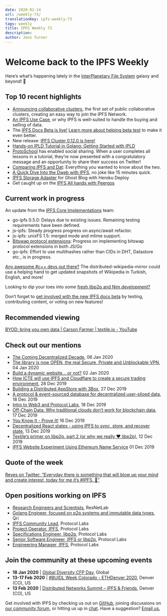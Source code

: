 ```yaml
---
date: 2020-01-14
url: /weekly-73/
translationKey: ipfs-weekly-73
tags: weekly
title: IPFS Weekly 73
description:
author: Jenn Turner
---
```


# Welcome back to the IPFS Weekly

Here’s what’s happening lately in the [InterPlanetary File System](https://ipfs.io/) galaxy and beyond! 🚀

## Top 10 recent highlights

- [Announcing collaborative clusters](https://blog.ipfs.io/2020-01-09-collaborative-clusters/), the first set of public collaborative clusters, creating an easy way to join the IPFS Network.
- [An IPFS Use Case](https://medium.com/pinata/an-ipfs-use-case-6c46349cb1), or why IPFS is well-suited to handle the buying and selling of data.
- The [IPFS Docs Beta is live!](https://docs.ipfs.io/) [Learn more about helping beta test](https://blog.ipfs.io/2020-01-07-ipfs-docs-beta/) to make it even better.
- New release: [IPFS Cluster 0.12.0 is here!](https://cluster.ipfs.io/news/0.12.0_release/)
- [Hands-on IPLD Tutorial in Golang: Getting Started with IPLD](https://simpleaswater.com/hands-on-ipld-tutorial-in-golang/)
- [ProtoSchool](https://proto.school/) has enabled social sharing. When a user completes all lessons in a tutorial, they’re now presented with a congratulatory message and an opportunity to share their success on Twitter!
- [Comparing IPFS and Dat](https://medium.com/@jaygraber/comparing-ipfs-and-dat-8f3891d3a603): Everything you wanted to know about the two.
- [A Quick Dive Into the Dweb with IPFS](https://www.youtube.com/watch?v=EmxUyuCD37Q&feature=emb_logo), no joke like 15 minutes quick.
- [IPFS Storage Adapter](https://blog.fission.codes/ipfs-storage-adapter-for-ghost-blog-heroku-deploy/) for Ghost Blog with Heroku Deploy
- Get caught up on the [IPFS All hands with Peergos](https://www.youtube.com/watch?v=sHw3sY7OvXU&feature=youtu.be)

## Current work in progress

An update from the [IPFS Core Implementations](https://github.com/ipfs/team-mgmt/issues/992#issuecomment-573746115) team:

- go-ipfs 0.5.0: Delays due to existing issues. Remaining testing requirements have been defined.
- js-ipfs: Steady progress progress on async/await refactor.
- js-ipfs: unixFS 1.5: merged mode and mtime support.
- [Bitswap protocol extensions](<(https://github.com/ipfs/go-bitswap/issues/186)>): Progress on implementing bitswap protocol extensions in both JS/Go
- go-ipfs: Effort to use multihashes rather than CIDs in DHT, Datastore etc., is in progress.

[Any awesome #c++ devs out there?](https://github.com/openzim/zim-tools/issues/69) The distributed-wikipedia-mirror could use a helping hand to get updated snapshots of Wikipedia in Turkish, English, and more!

Looking to dip your toes into some [fresh libp2p and Nim development?](https://github.com/status-im/nim-libp2p/issues)

Don’t forget to [get involved with the new IPFS docs beta](https://blog.ipfs.io/2020-01-07-ipfs-docs-beta/) by testing, contributing content, or voting on new features!

## Recommended viewing

[BYOD: bring you own data | Carson Farmer | textile.io - YouTube](https://www.youtube.com/watch?v=glbV7azZ0vY&feature=youtu.be)

## Check out our mentions

- [The Coming Decentralized Decade](https://morningconsult.com/opinions/the-coming-decentralized-decade/), 06 Jan 2020
- [The library is now OPEN, the real Secure, Private and Unblockable VPN](https://medium.com/rtrade-technologies/the-library-is-now-open-the-real-secure-private-and-unblockable-vpn-ec9d0e4c81d8), 04 Jan 2020
- [Build a dynamic website… or not?](https://hacdias.com/2020/01/02/6/dynamic-static/) 02 Jan 2020
- [How ICTE will use IPFS and Cloudflare to create a secure trading environment](https://themerkle.com/how-icte-will-use-ipfs-and-cloudflare-to-create-a-secure-trading-environment/), 28 Dec 2019
- [Building a Distributed AppStore with 3Box](https://medium.com/3box/building-a-distributed-appstore-with-3box-ef7345aab34e), 27 Dec 2019
- [A protocol & event-sourced database for decentralized user-siloed data](https://blog.textile.io/introducing-textiles-threads-protocol/), 18 Dec 2019
- [Intro to Web3 and Protocol Labs](https://www.youtube.com/watch?v=d-iigN2WjvY&feature=emb_logo), 18 Dec 2019
- [Off-Chain Data: Why traditional clouds don’t work for blockchain data](https://medium.com/pinata/off-chain-data-63bca5a9c266), 17 Dec 2019
- [You Know It - Prove It!](https://medium.com/@johngrant/you-know-it-prove-it-3597040ca9ee) 16 Dec 2019
- [Decentralized React states - using IPFS to sync, store, and recover state](https://www.youtube.com/watch?list=PLNBNS7NRGKMH-zMH-MG7wSszTThAKFi3S&v=wnnkaqpArmQ&feature=emb_logo), 13 Dec 2019
- [Textile’s primer on libp2p, part 2 (or why we really ❤️ libp2p)](https://blog.textile.io/textiles-primer-on-libp2p-part-2-or-why-we-really-libp2p/), 12 Dec 2019
- [IPFS Website Experiment Using Ethereum Name Service](https://www.increaseo.com/eth-domains-ipfs/) 01 Dec 2019

## Quote of the week

[Reyes on Twitter: “Everyday there is something that will blow up your mind and create interest, today for me it’s #IPFS. 🤯”](https://twitter.com/Jorgert1205/status/1215492174806122496?s=20)

## Open positions working on IPFS

- [Research Engineers and Scientists](https://research.protocol.ai/posts/201912-resnetlab-launch/), ResNetLab
- [Golang Engineer, focused on p2p systems and immutable data types](https://twitter.com/qri_io/status/1207709551828635656?s=20), Qri
- [IPFS Community Lead](https://jobs.lever.co/protocol/71c4a9b9-af90-4ce9-9dba-8b72507997bf), Protocol Labs
- [Project Operator, IPFS](https://jobs.lever.co/protocol/135cecff-ecc4-49ca-b516-61b63fd4d9ef), Protocol Labs
- [Specifications Engineer, libp2p](https://jobs.lever.co/protocol/0ee37e17-5fb3-4b0f-8559-e5fca363e268), Protocol Labs
- [Senior Software Engineer, IPFS or libp2p](https://jobs.lever.co/protocol/82793e56-124f-484c-bf13-357ef0b45bc6), Protocol Labs
- [Engineering Manager, IPFS](https://jobs.lever.co/protocol/3f0787e8-58b3-4122-a1ea-424561d2658f), Protocol Labs

## Join the community at these upcoming events

- **18 Jan 2020** | [Global Diversity CFP Day](https://www.globaldiversitycfpday.com/), Global
- **13-17 Feb 2020** | [#BUIDL Week Colorado - ETHDenver 2020](https://www.ethdenver.com/buidlweek/), Denver (CO), US
- **13 Feb 2020** | [Distributed Networks Summit – IPFS & Friends](https://www.eventbrite.com/e/distributed-networks-summit-ipfs-friends-tickets-86959928487?aff=textileio), Denver (CO), US

Get involved with IPFS by checking us out on [GitHub](https://github.com/ipfs), joining discussions on [our community forum](https://discuss.ipfs.io/), or hitting us up in [chat](https://riot.im/app/#/room/#ipfs:matrix.org). Have a suggestion? [Email us.](mailto:newsletter@ipfs.io)
